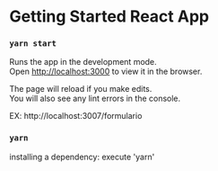 # Getting Started React App

### `yarn start`

Runs the app in the development mode.\
Open [http://localhost:3000](http://localhost:3000) to view it in the browser.

The page will reload if you make edits.\
You will also see any lint errors in the console.

EX: http://localhost:3007/formulario

### `yarn`

installing a dependency: execute 'yarn'
